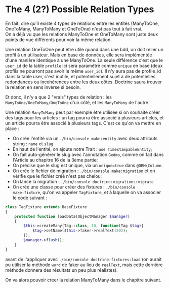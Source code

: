 # The 4 (2?) Possible Relation Types

En fait, dire qu'il existe 4 types de relations entre les entités (ManyToOne,
OneToMany, ManyToMany et OneToOne) n'est pas tout à fait vrai.  
On a déjà vu que les relations ManyToOne et OneToMany sont juste deux points de vue
différents pour voir la même relation.

Une relation OneToOne peut être utile quand dans une bdd, on doit relier un profil
à un utilisateur. Mais en base de données, elle sera implémentée d'une manière 
identique à une ManyToOne. La seule différence c'est que le `user_id` de la table
`profile` ici sera paramétré comme `unique` en base (deux profils ne pourront pas 
avoir le même `user_id`). Il n'y aura pas de profile_id dans la table user, c'est
inutile, et potentiellement sujet à de potentielles redondances ou incohérences 
entre les deux côtés. Doctrine saura trouver la relation en sens inverse si besoin.

Et donc, il n'y a que 2 "vrais" types de relation :
les `ManyToOne/OneToMany/OneToOne` d'un côté, et les `ManyToMany` de l'autre.  

Une relation `ManyToMany` peut par exemple être utilisée si on souhaite créer 
des tags pour les articles : un tag pourra être associé à plusieurs articles, et 
un article pourra être associé à plusieurs tags. C'est ce qu'on va mettre en place :
- On crée l'entité via un `./bin/console make:entity` avec deux attributs string :
`name` et `slug`
- En haut de l'entité, on ajoute notre Trait : `use TimestampableEntity;`
- On fait auto-générer le slug avec l'annotation `Gedmo`, comme on fait dans
l'Article au chapitre 16 de la 3ème partie;
- On précise que le slug est unique, via un `unique=true` dans `@ORM\Column`.
- On crée le fichier de migration : `./bin/console make:migration` et on vérifie
  que le fichier créé n'est pas chelou;
- On lance la migration : `./bin/console doctrine:migrations:migrate`
- On crée une classe pour créer des fixtures : `./bin/console make:fixture`, qu'on 
va appeler `TagFixture`, et à laquelle on va associer le code suivant :
```PHP
class TagFixture extends BaseFixture
{
    protected function loadData(ObjectManager $manager)
    {
        $this->createMany(Tag::class, 10, function(Tag $tag){
            $tag->setName($this->faker->realText(20));
        });
        $manager->flush();
    }
}
```
avant de l'appliquer avec `./bin/console doctrine:fixtures:load` (on aurait pu 
utiliser la méthode `word` de faker au lieu de `realText`, mais cette dernière 
méthode donnera des résultats un peu plus réalistes).

On va alors pouvoir créer la relation ManyToMany dans le chapitre suivant.
